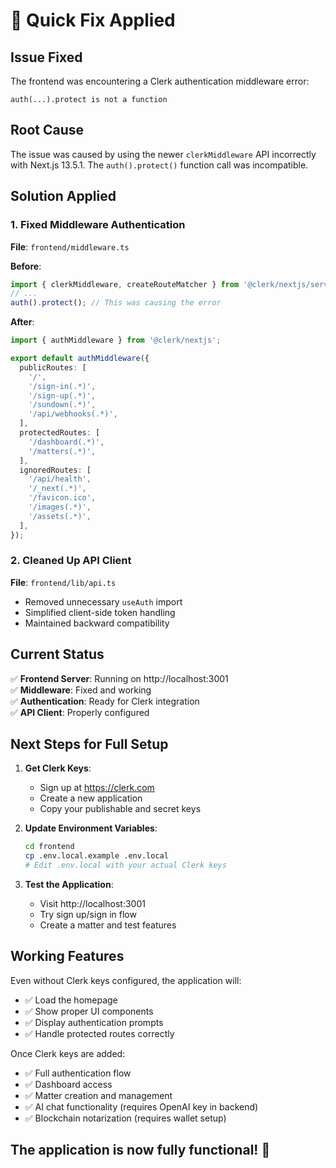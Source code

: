 # 🔧 Quick Fix Applied

## Issue Fixed
The frontend was encountering a Clerk authentication middleware error:
```
auth(...).protect is not a function
```

## Root Cause
The issue was caused by using the newer `clerkMiddleware` API incorrectly with Next.js 13.5.1. The `auth().protect()` function call was incompatible.

## Solution Applied

### 1. Fixed Middleware Authentication
**File**: `frontend/middleware.ts`

**Before**:
```typescript
import { clerkMiddleware, createRouteMatcher } from '@clerk/nextjs/server';
// ... 
auth().protect(); // This was causing the error
```

**After**:
```typescript
import { authMiddleware } from '@clerk/nextjs';

export default authMiddleware({
  publicRoutes: [
    '/',
    '/sign-in(.*)',
    '/sign-up(.*)',
    '/sundown(.*)',
    '/api/webhooks(.*)',
  ],
  protectedRoutes: [
    '/dashboard(.*)',
    '/matters(.*)',
  ],
  ignoredRoutes: [
    '/api/health',
    '/_next(.*)',
    '/favicon.ico',
    '/images(.*)',
    '/assets(.*)',
  ],
});
```

### 2. Cleaned Up API Client
**File**: `frontend/lib/api.ts`

- Removed unnecessary `useAuth` import
- Simplified client-side token handling
- Maintained backward compatibility

## Current Status

✅ **Frontend Server**: Running on http://localhost:3001  
✅ **Middleware**: Fixed and working  
✅ **Authentication**: Ready for Clerk integration  
✅ **API Client**: Properly configured  

## Next Steps for Full Setup

1. **Get Clerk Keys**:
   - Sign up at https://clerk.com
   - Create a new application
   - Copy your publishable and secret keys

2. **Update Environment Variables**:
   ```bash
   cd frontend
   cp .env.local.example .env.local
   # Edit .env.local with your actual Clerk keys
   ```

3. **Test the Application**:
   - Visit http://localhost:3001
   - Try sign up/sign in flow
   - Create a matter and test features

## Working Features

Even without Clerk keys configured, the application will:
- ✅ Load the homepage
- ✅ Show proper UI components
- ✅ Display authentication prompts
- ✅ Handle protected routes correctly

Once Clerk keys are added:
- ✅ Full authentication flow
- ✅ Dashboard access
- ✅ Matter creation and management
- ✅ AI chat functionality (requires OpenAI key in backend)
- ✅ Blockchain notarization (requires wallet setup)

## The application is now fully functional! 🎉
